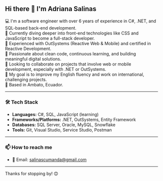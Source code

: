 ## Hi there 👋 I'm Adriana Salinas

💻 I'm a software engineer with over 6 years of experience in C#, .NET, and SQL-based back-end development.  
🌱 Currently diving deeper into front-end technologies like CSS and JavaScript to become a full-stack developer.  
📱 Experienced with OutSystems (Reactive Web & Mobile) and certified in Reactive Development.  
🧠 Passionate about clean code, continuous learning, and building meaningful digital solutions.  
🤝 Looking to collaborate on projects that involve web or mobile development, especially with .NET or OutSystems.  
🎯 My goal is to improve my English fluency and work on international, challenging projects.  
🏡 Based in Ambato, Ecuador.  

---

### 🛠️ Tech Stack

- **Languages:** C#, SQL, JavaScript (learning)
- **Frameworks/Platforms:** .NET, OutSystems, Entity Framework
- **Databases:** SQL Server, Oracle, MySQL, Snowflake
- **Tools:** Git, Visual Studio, Service Studio, Postman

---

### 📫 How to reach me

- 📧 Email: salinascumanda@gmail.com  


---

Thanks for stopping by! 😊 
